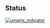 ## Status

[![umpire_indicator](https://catalog.flipperzero.one/application/umpire_indicator/widget)](https://catalog.flipperzero.one/application/umpire_indicator/page)